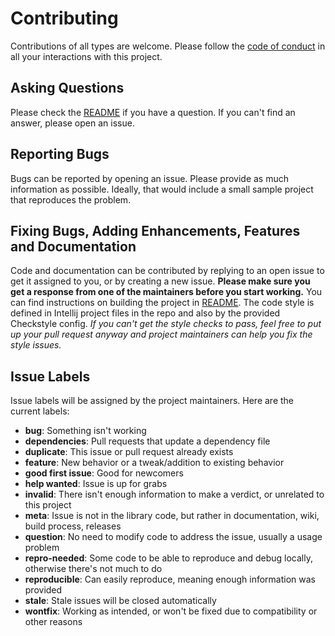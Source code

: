 # Contributing
Contributions of all types are welcome.
Please follow the [code of conduct][1] in all your interactions with this project.

## Asking Questions
Please check the [README][2] if you have a question.
If you can't find an answer, please open an issue.

## Reporting Bugs
Bugs can be reported by opening an issue.
Please provide as much information as possible. Ideally, that would include a small sample project that reproduces the problem.

## Fixing Bugs, Adding Enhancements, Features and Documentation
Code and documentation can be contributed by replying to an open issue to get it assigned to you, or by creating a new issue.
**Please make sure you get a response from one of the maintainers before you start working.**
You can find instructions on building the project in [README][2].
The code style is defined in Intellij project files in the repo and also by the provided Checkstyle config.
*If you can't get the style checks to pass, feel free to put up your pull request anyway and project maintainers can help you fix the style issues.*

## Issue Labels
Issue labels will be assigned by the project maintainers.
Here are the current labels:

* **bug**: Something isn't working
* **dependencies**: Pull requests that update a dependency file
* **duplicate**: This issue or pull request already exists
* **feature**: New behavior or a tweak/addition to existing behavior
* **good first issue**: Good for newcomers
* **help wanted**: Issue is up for grabs
* **invalid**: There isn't enough information to make a verdict, or unrelated to this project
* **meta**: Issue is not in the library code, but rather in documentation, wiki, build process, releases
* **question**: No need to modify code to address the issue, usually a usage problem
* **repro-needed**: Some code to be able to reproduce and debug locally, otherwise there's not much to do
* **reproducible**: Can easily reproduce, meaning enough information was provided
* **stale**: Stale issues will be closed automatically
* **wontfix**: Working as intended, or won't be fixed due to compatibility or other reasons

[1]: https://github.com/yevgenykuz/java-gradle-starter/blob/master/CODE_OF_CONDUCT.md
[2]: https://github.com/yevgenykuz/java-gradle-starter/blob/master/README.rst
